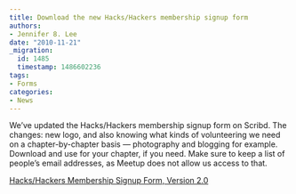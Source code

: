 ```yaml
---
title: Download the new Hacks/Hackers membership signup form
authors:
- Jennifer 8. Lee
date: "2010-11-21"
_migration:
  id: 1485
  timestamp: 1486602236
tags:
- Forms
categories:
- News
---
```


We&#8217;ve updated the Hacks/Hackers membership signup form on Scribd. The changes: new logo, and also knowing what kinds of volunteering we need on a chapter-by-chapter basis — photography and blogging for example. Download and use for your chapter, if you need. Make sure to keep a list of people&#8217;s email addresses, as Meetup does not allow us access to that.

[Hacks/Hackers Membership Signup Form, Version 2.0][1]

 [1]: http://www.scribd.com/doc/43553729/Hacks-Hackers-Membership-Signup-Form-Version-2-0 "View Hacks/Hackers Membership Signup Form, Version 2.0 on Scribd"